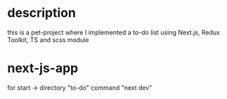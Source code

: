 # description
this is a pet-project where I implemented a to-do list using Next.js, Redux Toolkit, TS and scss module

# next-js-app
for start -> directory "to-do" command "next dev"
